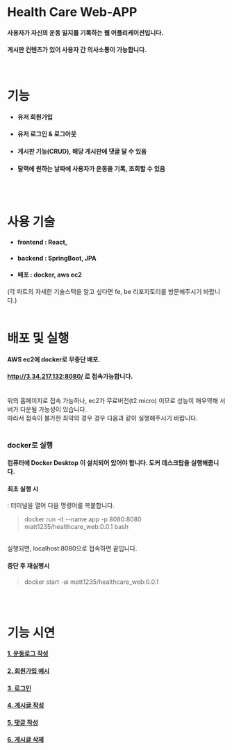 # Health Care Web-APP <br>
#### 사용자가 자신의 운동 일지를 기록하는 웹 어플리케이션입니다.
#### 게시판 컨텐츠가 있어 사용자 간 의사소통이 가능합니다. 

<br>

# 기능
- #### 유저 회원가입
- #### 유저 로그인 & 로그아웃
- #### 게시판 기능(CRUD), 해당 게시판에 댓글 달 수 있음
- #### 달력에 원하는 날짜에 사용자가 운동을 기록, 조회할 수 있음
<br><br>

# 사용 기술
- #### frontend : React,
- #### backend : SpringBoot, JPA
- #### 배포 : docker, aws ec2
(각 파트의 자세한 기술스택을 알고 싶다면 fe, be 리포지토리를 방문해주시기 바랍니다.)
<br><br>

# 배포 및 실행
#### AWS ec2에 docker로 무중단 배포.<br>
#### http://3.34.217.132:8080/ 로 접속가능합니다.
<br>
위의 홈페이지로 접속 가능하나, ec2가 무료버전(t2.micro) 이므로 성능이 매우약해 서버가 다운될 가능성이 있습니다. <br>
따라서 접속이 불가한 최악의 경우 경우 다음과 같이 실행해주시기 바랍니다. <br><br>

### docker로 실행
#### 컴퓨터에 Docker Desktop 이 설치되어 있어야 합니다. 도커 데스크탑을 실행해줍니다.
#### 최초 실행 시
: 터미널을 열어 다음 명령어를 복붙합니다.
> docker run -it --name app -p 8080:8080 matt1235/healthcare_web:0.0.1 bash
<br>
실행되면, localhost:8080으로 접속하면 끝입니다. <br>

#### 중단 후 재실행시
> docker start -ai matt1235/healthcare_web:0.0.1 
<br>
<br> 

# 기능 시연
#### [1. 운동로그 작성](https://user-images.githubusercontent.com/56336436/187936410-7831b502-6b26-49f6-89b1-c0982f223036.gif)<br>

#### [2. 회원가입 예시](https://user-images.githubusercontent.com/56336436/187938807-2855a86b-589c-43b2-a394-c63ebc6098fa.gif)<br>

#### [3. 로그인](https://user-images.githubusercontent.com/56336436/187938926-6689c5d5-c617-4b7d-8869-b8a56a82b7a4.gif)<br>

#### [4. 게시글 작성](https://user-images.githubusercontent.com/56336436/187939227-d7a1c376-6765-425e-98a7-f646d737e049.gif)<br>

#### [5. 댓글 작성](https://user-images.githubusercontent.com/56336436/187939322-8a7929a8-b760-444b-aeb4-b4f917e229aa.gif)<br>

#### [6. 게시글 삭제](https://user-images.githubusercontent.com/56336436/187939560-99d1bdad-e309-43a8-8a8e-960f301f02b9.gif)
